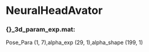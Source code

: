 # NeuralHeadAvator

### {}_3d_param_exp.mat: 
Pose_Para (1, 7),alpha_exp (29, 1),alpha_shape (199, 1)
